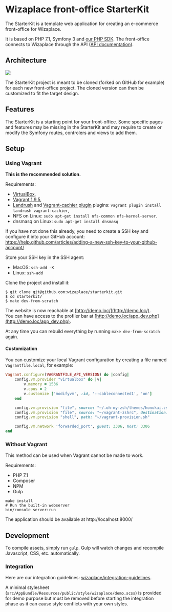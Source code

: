 # Wizaplace front-office StarterKit

The StarterKit is a template web application for creating an e-commerce front-office for Wizaplace.

It is based on PHP 7.1, Symfony 3 and [our PHP SDK](https://github.com/wizaplace/wizaplace-php-sdk). The front-office connects to Wizaplace through the API ([API documentation](https://sandbox.wizaplace.com/api/v1/doc/)).

## Architecture

![](http://i.imgur.com/uWzynHK.png)

The StarterKit project is meant to be cloned (forked on GitHub for example) for each new front-office project. The cloned version can then be customized to fit the target design.

## Features

The StarterKit is a starting point for your front-office. Some specific pages and features may be missing in the StarterKit and may require to create or modify the Symfony routes, controlers and views to add them.

## Setup

### Using Vagrant

**This is the recommended solution.**

Requirements:

- [VirtualBox](https://www.virtualbox.org/wiki/Downloads),
- [Vagrant 1.9.5](https://releases.hashicorp.com/vagrant/1.9.5/),
- [Landrush](https://github.com/vagrant-landrush/landrush) and [Vagrant-cachier plugin](https://github.com/fgrehm/vagrant-cachier) plugins: `vagrant plugin install landrush vagrant-cachier`,
- NFS on Linux: `sudo apt-get install nfs-common nfs-kernel-server`.
- dnsmasq on Linux: `sudo apt-get install dnsmasq`

If you have not done this already, you need to create a SSH key and configure it into your GitHub account: https://help.github.com/articles/adding-a-new-ssh-key-to-your-github-account/

Store your SSH key in the SSH agent:

- MacOS: `ssh-add -K`
- Linux: `ssh-add`

Clone the project and install it:

```
$ git clone git@github.com:wizaplace/starterkit.git
$ cd starterkit/
$ make dev-from-scratch
```

The website is now reachable at [http://demo.loc/](http://demo.loc/).  
You can have access to the profiler bar at [http://demo.loc/app_dev.php](http://demo.loc/app_dev.php).

At any time you can rebuild everything by running `make dev-from-scratch` again.

#### Customization

You can customize your local Vagrant configuration by creating a file named `Vagrantfile.local`, for example:

```ruby
Vagrant.configure(VAGRANTFILE_API_VERSION) do |config|
    config.vm.provider "virtualbox" do |v|
        v.memory = 1536
        v.cpus = 2
        v.customize ['modifyvm', :id, '--cableconnected1', 'on']
    end

    config.vm.provision "file", source: "~/.oh-my-zsh/themes/honukai.zsh-theme", destination: "/home/vagrant/.oh-my-zsh/themes/honukai.zsh-theme"
    config.vm.provision "file", source: "~/vagrant-zshrc", destination: "/home/vagrant/.zshrc"
    config.vm.provision "shell", path: "~/vagrant-provision.sh"

    config.vm.network 'forwarded_port', guest: 3306, host: 3306
end
```

### Without Vagrant

This method can be used when Vagrant cannot be made to work.

Requirements:

- PHP 7.1
- Composer
- NPM
- Gulp

```
make install
# Run the built-in webserver
bin/console server:run
```

The application should be available at http://localhost:8000/

## Development

To compile assets, simply run `gulp`. Gulp will watch changes and recompile Javascript, CSS, etc. automatically.

### Integration

Here are our integration guidelines: [wizaplace/integration-guidelines](https://github.com/wizaplace/integration-guidelines).

A minimal stylesheet (`src/AppBundle/Resources/public/style/wizaplace/demo.scss`) is provided for demo purpose but must be removed before starting the integration phase as it can cause style conflicts with your own styles.
